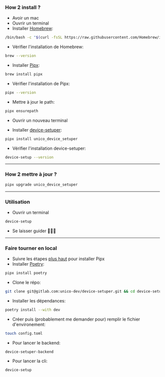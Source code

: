 ### How 2 install ?

-   Avoir un mac
-   Ouvrir un terminal
-   Installer <a href="https://brew.sh" class="external-link" target="_blank">Homebrew</a>:

```bash
/bin/bash -c "$(curl -fsSL https://raw.githubusercontent.com/Homebrew/install/HEAD/install.sh)"
```

-   Vérifier l'installation de Homebrew:

```bash
brew --version
```

-   Installer <a href="https://pipx.pypa.io/stable/" class="external-link" target="_blank">Pipx</a>:

```bash
brew install pipx
```

-   Vérifier l'installation de Pipx:

```bash
pipx --version
```

-   Mettre à jour le path:

```bash
pipx ensurepath
```

-   Ouvrir un nouveau terminal

-   Installer <a href="https://gitlab.com/unico-dev/device-setuper" class="external-link" target="_blank">device-setuper</a>:

```bash
pipx install unico_device_setuper
```

-   Vérifier l'installation device-setuper:

```bash
device-setup --version
```

---

### How 2 mettre à jour ?

```bash
pipx upgrade unico_device_setuper
```

---

### Utilisation

-   Ouvrir un terminal

```bash
device-setup
```

-   Se laisser guider 🧑‍🦯‍➡️

---

### Faire tourner en local

-   Suivre les étapes <a href="https://www.youtube.com/watch?v=dQw4w9WgXcQ" class="external-link" target="_blank">plus haut</a> pour installer Pipx
-   Installer <a href="https://python-poetry.org" class="external-link" target="_blank">Poetry</a>:

```bash
pipx install poetry
```

-   Clone le répo:

```bash
git clone git@gitlab.com:unico-dev/device-setuper.git && cd device-setuper
```

-   Installer les dépendances:

```bash
poetry install --with dev
```

-   Créer puis (probablement me demander pour) remplir le fichier d'environement:

```bash
touch config.toml
```

-   Pour lancer le backend:

```bash
device-setuper-backend
```

-   Pour lancer la cli:

```bash
device-setup
```
